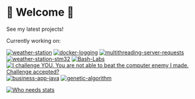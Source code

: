 # 🚀 Welcome 🚀
See my latest projects!

Currently working on:

[![weather-station](https://github-readme-stats.vercel.app/api/pin/?username=Sevelantis&repo=weather-station&theme=great-gatsby&show_owner=true)](https://github.com/sevelantis/weather-station/) 
[![docker-logging](https://github-readme-stats.vercel.app/api/pin/?username=sevelantis&repo=docker-logging&theme=merko&show_owner=true)](https://github.com/Sevelantis/docker-logging/) 
[![multithreading-server-requests](https://github-readme-stats.vercel.app/api/pin/?username=sevelantis&repo=multithreading-server-requests&theme=merko&show_owner=true)](https://github.com/Sevelantis/multithreading-server-requests/)
[![weather-station-stm32](https://github-readme-stats.vercel.app/api/pin/?username=sevelantis&repo=weather-station-stm32&theme=merko&show_owner=false)](https://github.com/Sevelantis/weather-station-stm32/)
[![Bash-Labs](https://github-readme-stats.vercel.app/api/pin/?username=sevelantis&repo=Bash-Labs&theme=radical&show_owner=false)](https://github.com/Sevelantis/Bash-Labs)
[![I challenge YOU. You are not able to beat the computer enemy I made. Challenge accepted?](https://github-readme-stats.vercel.app/api/pin/?username=sevelantis&repo=noughts-and-crosses&theme=ocean_dark&show_owner=false)](https://github.com/Sevelantis/noughts-and-crosses)
[![business-app-java](https://github-readme-stats.vercel.app/api/pin/?username=sevelantis&repo=business-app-java&theme=ocean_dark&show_owner=false)](https://github.com/Sevelantis/business-app-java) 
[![genetic-algorithm](https://github-readme-stats.vercel.app/api/pin/?username=sevelantis&repo=genetic-algorithm&theme=ocean_dark&show_owner=false)](https://github.com/Sevelantis/genetic-algorithm) 

[![Who needs stats](https://github-readme-stats.vercel.app/api?username=sevelantis&hide=stars,prs,issues&count_private=true&show_icons=true&theme=ocean_dark&include_all_commits=true&line_height=30)](https://github.com/sevelantis)
